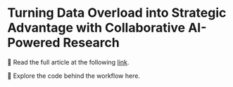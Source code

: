 # Turning Data Overload into Strategic Advantage with Collaborative AI-Powered Research

📝 Read the full article at the following [link](https://medium.com/@francescogiorgio.fava/65f38c2c2591).

🧠 Explore the code behind the workflow here.
